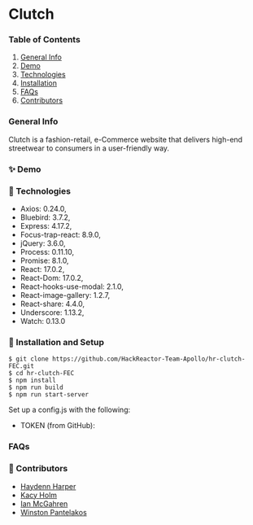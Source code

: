 # Clutch
### Table of Contents
1. [General Info](#🌴-General-Info)
2. [Demo](#✨-Demo)
3. [Technologies](#🧪-Technologies)
4. [Installation](#🚀-Installation)
5. [FAQs](#FAQS)
6. [Contributors](#🤝-Contributors)


### General Info
Clutch is a fashion-retail, e-Commerce website that delivers high-end streetwear to consumers in a user-friendly way. 

### ✨ Demo




### 🧪 Technologies
* Axios: 0.24.0,
* Bluebird: 3.7.2,
* Express: 4.17.2,
* Focus-trap-react: 8.9.0,
* jQuery: 3.6.0,
* Process: 0.11.10,
* Promise: 8.1.0,
* React: 17.0.2,
* React-Dom: 17.0.2,
* React-hooks-use-modal: 2.1.0,
* React-image-gallery: 1.2.7,
* React-share: 4.4.0,
* Underscore: 1.13.2,
* Watch: 0.13.0

### 🚀 Installation and Setup
```
$ git clone https://github.com/HackReactor-Team-Apollo/hr-clutch-FEC.git
$ cd hr-clutch-FEC
$ npm install
$ npm run build
$ npm run start-server
```
Set up a config.js with the following: 

* TOKEN (from GitHub): 


### FAQs


### 🤝 Contributors
- [Haydenn Harper](https://www.linkedin.com/in/haydenn-harper)
- [Kacy Holm](https://www.linkedin.com/in/kacy-holm-732432221/)
- [Ian McGahren](https://www.linkedin.com/in/imcgahren/)
- [Winston Pantelakos](https://www.linkedin.com/in/winston-pantelakos/)
